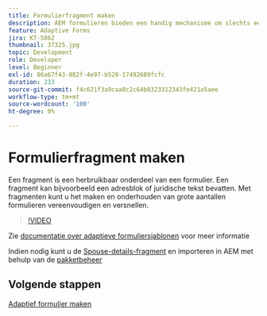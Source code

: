 ```yaml
---
title: Formulierfragment maken
description: AEM formulieren bieden een handig mechanisme om slechts eenmaal een formuliersegment als een deelvenster of een groep velden te maken en deze in adaptieve formulieren opnieuw te gebruiken.
feature: Adaptive Forms
jira: KT-5862
thumbnail: 37325.jpg
topic: Development
role: Developer
level: Beginner
exl-id: 86a67f43-882f-4e97-b528-17492689fcfc
duration: 233
source-git-commit: f4c621f3a9caa8c2c64b8323312343fe421a5aee
workflow-type: tm+mt
source-wordcount: '100'
ht-degree: 0%

---
```


# Formulierfragment maken

Een fragment is een herbruikbaar onderdeel van een formulier. Een fragment kan bijvoorbeeld een adresblok of juridische tekst bevatten. Met fragmenten kunt u het maken en onderhouden van grote aantallen formulieren vereenvoudigen en versnellen.


>[!VIDEO](https://video.tv.adobe.com/v/37325?quality=12&learn=on)



Zie [documentatie over adaptieve formuliersjablonen](https://experienceleague.adobe.com/docs/experience-manager-65/forms/adaptive-forms-basic-authoring/adaptive-form-fragments.html) voor meer informatie

Indien nodig kunt u de [Spouse-details-fragment](assets/spouse-details-fragment.zip) en importeren in AEM met behulp van de [pakketbeheer](http://localhost:4502/crx/packmgr/index.jsp)

## Volgende stappen

[Adaptief formulier maken](./create-adaptive-form.md)

